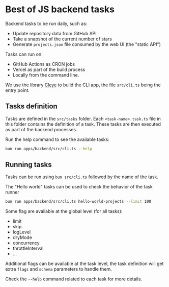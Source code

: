 # Best of JS backend tasks

Backend tasks to be run daily, such as:

- Update repository data from GitHub API
- Take a snapshot of the current number of stars
- Generate `projects.json` file consumed by the web UI (the "static API")

Tasks can run on:

- GitHub Actions as CRON jobs
- Vercel as part of the build process
- Locally from the command line.

We use the library [Cleye](https://github.com/privatenumber/cleye) to build the CLI app, the file `src/cli.ts` being the entry point.

## Tasks definition

Tasks are defined in the `src/tasks` folder. Each `<task-name>.task.ts` file in this folder contains the definition of a task. These tasks are then executed as part of the backend processes.

Run the help command to see the available tasks:

```sh
bun run apps/backend/src/cli.ts --help
```

## Running tasks

Tasks can be run using `bun src/cli.ts` followed by the name of the task.

The "Hello world" tasks can be used to check the behavior of the task runner

```sh
bun run apps/backend/src/cli.ts hello-world-projects --limit 100
```

Some flag are available at the global level (for all tasks):

- limit
- skip
- logLevel
- dryMode
- concurrency
- throttleInterval
- ...

Additional flags can be available at the task level, the task definition will get extra `flags` and `schema` parameters to handle them.

Check the `--help` command related to each task for more details.
